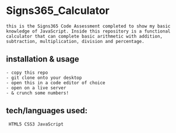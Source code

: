 # Signs365_Calculator
`this is the Signs365 Code Assessment completed to show my basic knowledge of JavaScript. Inside this repository is a functional calculator that can complete basic arithmetic with addition, subtraction, multiplication, division and percentage.`  

## installation & usage
    - copy this repo
    - git clone onto your desktop
    - open this in a code editor of choice
    - open on a live server
    - & crunch some numbers!

## tech/languages used: 
` HTML5 CSS3 JavaScript`